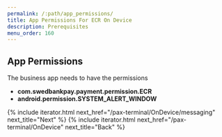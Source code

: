 ```yaml
---
permalink: /:path/app_permissions/
title: App Permissions For ECR On Device
description: Prerequisites
menu_order: 160
---
```


## App Permissions

The business app needs to have the permissions

*   **com.swedbankpay.payment.permission.ECR**
*   **android.permission.SYSTEM_ALERT_WINDOW**

{% include iterator.html next_href="/pax-terminal/OnDevice/messaging" next_title="Next" %}
{% include iterator.html next_href="/pax-terminal/OnDevice" next_title="Back" %}
